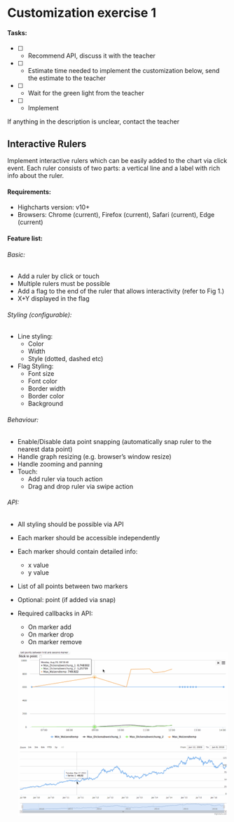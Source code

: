 # Customization exercise 1

#### Tasks:

- [ ] - Recommend API, discuss it with the teacher
- [ ] - Estimate time needed to implement the customization below, send the estimate to the teacher
- [ ] - Wait for the green light from the teacher
- [ ] - Implement

If anything in the description is unclear, contact the teacher

## Interactive Rulers
Implement interactive rulers which can be easily added to the chart via click event. Each ruler consists of two parts: a vertical line and a label with rich info about the ruler.

#### Requirements:
- Highcharts version: v10+
- Browsers: Chrome (current), Firefox (current), Safari (current), Edge (current)

#### Feature list:

###### Basic:
- Add a ruler by click or touch
- Multiple rulers must be possible
- Add a flag to the end of the ruler that allows interactivity (refer to Fig 1.)
- X+Y displayed in the flag

###### Styling (configurable):
- Line styling:
  - Color
  - Width
  - Style (dotted, dashed etc)
- Flag Styling:
  - Font size
  - Font color
  - Border width
  - Border color
  - Background

###### Behaviour:
- Enable/Disable data point snapping (automatically snap ruler to the nearest data point)
- Handle graph resizing (e.g. browser’s window resize)
- Handle zooming and panning
- Touch:
  - Add ruler via touch action
  - Drag and drop ruler via swipe action
###### API:
- All styling should be possible via API
- Each marker should be accessible independently
- Each marker should contain detailed info:
  - x value
  - y value
- List of all points between two markers
- Optional: point (if added via snap)
- Required callbacks in API:
  - On marker add
  - On marker drop
  - On marker remove

  ![fig 1.gif](fig_1.gif)
  ![fig 2.gif](fig_2.gif)